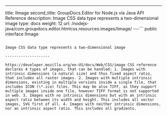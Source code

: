 ---
title: IImage
second_title: GroupDocs.Editor for Node.js via Java API Reference
description: Image CSS data type represents a two-dimensional image
type: docs
weight: 12
url: /nodejs-java/com.groupdocs.editor.htmlcss.resources.images/iimage/
---```
public interface IImage
```

Image CSS data type represents a two-dimensional image

--------------------

https://developer.mozilla.org/en-US/docs/Web/CSS/image CSS reference declares 4 types of images, that can be handled: 1. Images with intrinsic dimensions (a natural size) and thus fixed aspect ratio, that includes all raster images. 2. Images with multiple intrinsic dimensions, existing in multiple versions inside a single file, that includes ICON (\*.ico) files. This may be also TIFF, as they support multiple images inside one file, however TIFF format is not supported in web. 3. Images with no intrinsic dimensions but with an intrinsic aspect ratio between its width and height. This includes all vector images, SVG first of all. 4. Images with neither intrinsic dimensions, nor an intrinsic aspect ratio. This includes all gradients.
